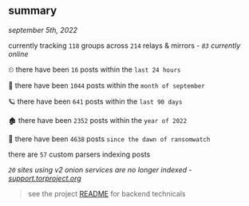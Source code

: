 
## summary
_september 5th, 2022_

currently tracking `118` groups across `214` relays & mirrors - _`83` currently online_

⏲ there have been `16` posts within the `last 24 hours`

🦈 there have been `1044` posts within the `month of september`

🪐 there have been `641` posts within the `last 90 days`

🏚 there have been `2352` posts within the `year of 2022`

🦕 there have been `4638` posts `since the dawn of ransomwatch`

there are `57` custom parsers indexing posts

_`20` sites using v2 onion services are no longer indexed - [support.torproject.org](https://support.torproject.org/onionservices/v2-deprecation/)_

> see the project [README](https://github.com/joshhighet/ransomwatch#ransomwatch--) for backend technicals
